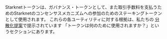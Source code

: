 Starknetトークンは、ガバナンス・トークンとして、また取引手数料を支払うためのStarknetのコンセンサスメカニズムへの参加のためのステーキングトークンとして使用されます。 これらの各ユーティリティに対する根拠は、私たちの [分散化提案](https://medium.com/@starkware/part-2-a-decentralization-and-governance-proposal-for-starknet-23e335645778)で提示されています 「トークンは何のために使用されますか？」というセクションにあります。